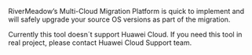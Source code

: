 RiverMeadow’s Multi-Cloud Migration Platform is quick to implement and will safely upgrade your source OS versions as part of the migration.

Currently this tool doesn´t support Huawei Cloud. If you need this tool in real project, please contact Huawei Cloud Support team.
